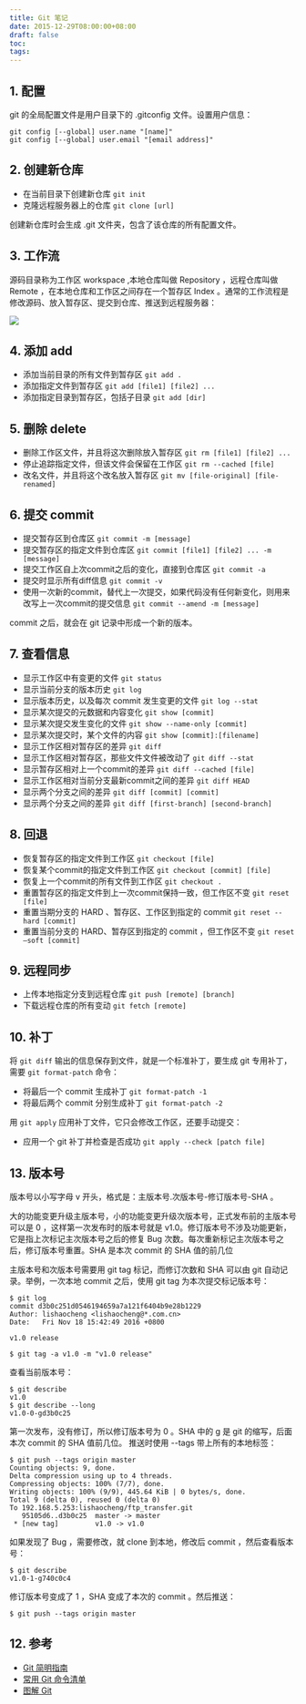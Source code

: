 ```yaml
---
title: Git 笔记
date: 2015-12-29T08:00:00+08:00
draft: false
toc:
tags:
---
```



## 1. 配置

git 的全局配置文件是用户目录下的 .gitconfig 文件。设置用户信息：

    git config [--global] user.name "[name]"
    git config [--global] user.email "[email address]"

## 2. 创建新仓库

* 在当前目录下创建新仓库 `git init`
* 克隆远程服务器上的仓库 `git clone [url]`

创建新仓库时会生成 .git 文件夹，包含了该仓库的所有配置文件。

## 3. 工作流

源码目录称为工作区 workspace ,本地仓库叫做 Repository ，远程仓库叫做 Remote ，在本地仓库和工作区之间存在一个暂存区 Index 。通常的工作流程是修改源码、放入暂存区、提交到仓库、推送到远程服务器：

![](/images/2015-12-29/2015-12-29_1.jpg)

## 4. 添加 add

* 添加当前目录的所有文件到暂存区 `git add .`
* 添加指定文件到暂存区 `git add [file1] [file2] ...`
* 添加指定目录到暂存区，包括子目录 `git add [dir]`

## 5. 删除 delete

* 删除工作区文件，并且将这次删除放入暂存区 `git rm [file1] [file2] ...`
* 停止追踪指定文件，但该文件会保留在工作区 `git rm --cached [file]`
* 改名文件，并且将这个改名放入暂存区 `git mv [file-original] [file-renamed]`

## 6. 提交 commit

* 提交暂存区到仓库区 `git commit -m [message]`
* 提交暂存区的指定文件到仓库区 `git commit [file1] [file2] ... -m [message]`
* 提交工作区自上次commit之后的变化，直接到仓库区 `git commit -a`
* 提交时显示所有diff信息 `git commit -v`
* 使用一次新的commit，替代上一次提交，如果代码没有任何新变化，则用来改写上一次commit的提交信息 `git commit --amend -m [message]`

commit 之后，就会在 git 记录中形成一个新的版本。

## 7. 查看信息

* 显示工作区中有变更的文件 `git status`
* 显示当前分支的版本历史 `git log`
* 显示版本历史，以及每次 commit 发生变更的文件 `git log --stat`
* 显示某次提交的元数据和内容变化 `git show [commit]`
* 显示某次提交发生变化的文件 `git show --name-only [commit]`
* 显示某次提交时，某个文件的内容 `git show [commit]:[filename]`
* 显示工作区相对暂存区的差异 `git diff `
* 显示工作区相对暂存区，那些文件文件被改动了 `git diff --stat`
* 显示暂存区相对上一个commit的差异 `git diff --cached [file]`
* 显示工作区相对当前分支最新commit之间的差异 `git diff HEAD`
* 显示两个分支之间的差异 `git diff [commit] [commit]`
* 显示两个分支之间的差异 `git diff [first-branch] [second-branch]`

## 8. 回退

* 恢复暂存区的指定文件到工作区 `git checkout [file]`
* 恢复某个commit的指定文件到工作区 `git checkout [commit] [file]`
* 恢复上一个commit的所有文件到工作区 `git checkout .`
* 重置暂存区的指定文件到上一次commit保持一致，但工作区不变 `git reset [file]`
* 重置当期分支的 HARD 、暂存区、工作区到指定的 commit `git reset --hard [commit]`
* 重置当前分支的 HARD、暂存区到指定的 commit ，但工作区不变 `git reset –soft [commit]`

## 9. 远程同步

* 上传本地指定分支到远程仓库 `git push [remote] [branch]`
* 下载远程仓库的所有变动 `git fetch [remote]`

## 10. 补丁

将 `git diff` 输出的信息保存到文件，就是一个标准补丁，要生成 git 专用补丁，需要 `git format-patch` 命令：

* 将最后一个 commit 生成补丁 `git format-patch -1`
* 将最后两个 commit 分别生成补丁 `git format-patch -2`

用 `git apply` 应用补丁文件，它只会修改工作区，还要手动提交：

* 应用一个 git 补丁并检查是否成功 `git apply --check [patch file]`

## 13.  版本号

版本号以小写字母 v 开头，格式是：主版本号.次版本号-修订版本号-SHA 。

大的功能变更升级主版本号，小的功能变更升级次版本号，正式发布前的主版本号可以是 0 ，这样第一次发布时的版本号就是 v1.0。修订版本号不涉及功能更新，它是指上次标记主次版本号之后的修复 Bug 次数。每次重新标记主次版本号之后，修订版本号重置。SHA 是本次 commit 的 SHA 值的前几位

主版本号和次版本号需要用 git tag 标记，而修订次数和 SHA 可以由 git 自动记录。举例，一次本地 commit 之后，使用 git tag 为本次提交标记版本号：

    $ git log
    commit d3b0c251d0546194659a7a121f6404b9e28b1229
    Author: lishaocheng <lishaocheng@*.com.cn>
    Date:   Fri Nov 18 15:42:49 2016 +0800
    
    v1.0 release
    
    $ git tag -a v1.0 -m "v1.0 release"
    
查看当前版本号：

    $ git describe
    v1.0
    $ git describe --long
    v1.0-0-gd3b0c25
    
第一次发布，没有修订，所以修订版本号为 0 。SHA 中的 g 是 git 的缩写，后面本次 commit 的 SHA 值前几位。 推送时使用 --tags 带上所有的本地标签：

    $ git push --tags origin master
    Counting objects: 9, done.
    Delta compression using up to 4 threads.
    Compressing objects: 100% (7/7), done.
    Writing objects: 100% (9/9), 445.64 KiB | 0 bytes/s, done.
    Total 9 (delta 0), reused 0 (delta 0)
    To 192.168.5.253:lishaocheng/ftp_transfer.git
       95105d6..d3b0c25  master -> master
     * [new tag]         v1.0 -> v1.0
     
如果发现了 Bug ，需要修改，就 clone 到本地，修改后 commit ，然后查看版本号：

    $ git describe
    v1.0-1-g740c0c4
    
修订版本号变成了 1 ，SHA 变成了本次的 commit 。然后推送：

    $ git push --tags origin master

## 12. 参考

* [Git 简明指南](http://rogerdudler.github.io/git-guide/index.zh.html)
* [常用 Git 命令清单](http://www.ruanyifeng.com/blog/2015/12/git-cheat-sheet.html)
* [图解 Git](https://marklodato.github.io/visual-git-guide/index-zh-cn.html)
